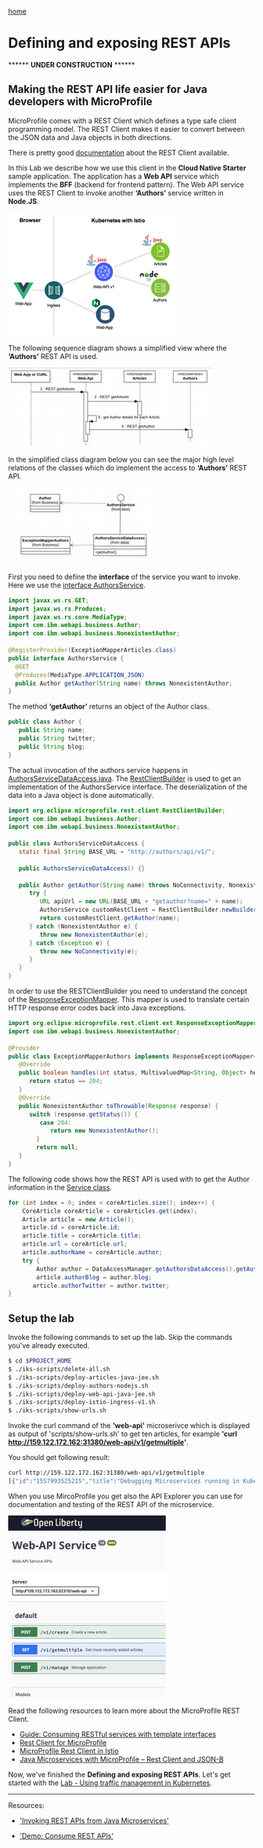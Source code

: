 [home](README.md)
# Defining and exposing REST APIs

****** **UNDER CONSTRUCTION** ******

## Making the REST API life easier for Java developers with MicroProfile

MicroProfile comes with a REST Client which defines a type safe client programming model. The REST Client makes it easier to convert between the JSON data and Java objects in both directions.

There is pretty good [documentation](https://github.com/OpenLiberty/guide-microprofile-rest-client) about the REST Client available. 

In this Lab we describe how we use this client in the **Cloud Native Starter** sample application. The application has a **Web API** service which implements the **BFF** (backend for frontend pattern). The Web API service uses the REST Client to invoke another **‘Authors’** service written in **Node.JS**.

![architecture](images/architecture.png)

The following sequence diagram shows a simplified view where the **‘Authors’** REST API is used.

![rest-api-sequencediagram](images/rest-api-sequencediagram.png)

In the simplified class diagram below you can see the major high level relations of the classes which do implement the access to **‘Authors’** REST API.

![rest-api-classdiagram](images/rest-api-classdiagram.png)

First you need to define the **interface** of the service you want to invoke. Here we use the [interface AuthorsService](../web-api-java-jee/src/main/java/com/ibm/webapi/data/AuthorsService.java).

```java
import javax.ws.rs.GET;
import javax.ws.rs.Produces;
import javax.ws.rs.core.MediaType;
import com.ibm.webapi.business.Author;
import com.ibm.webapi.business.NonexistentAuthor;
 
@RegisterProvider(ExceptionMapperArticles.class)
public interface AuthorsService {
  @GET
  @Produces(MediaType.APPLICATION_JSON)
  public Author getAuthor(String name) throws NonexistentAuthor; 
}
```

The method **‘getAuthor’** returns an object of the Author class.

```java
public class Author {
   public String name;
   public String twitter;
   public String blog;
}
```

The actual invocation of the authors service happens in [AuthorsServiceDataAccess.java](../web-api-java-jee/src/main/java/com/ibm/webapi/data/AuthorsService.java). The [RestClientBuilder](https://openliberty.io/docs/ref/javadocs/microprofile-1.3-javadoc/org/eclipse/microprofile/rest/client/RestClientBuilder.html) is used to get an implementation of the AuthorsService interface. The deserialization of the data into a Java object is done automatically.

```java
import org.eclipse.microprofile.rest.client.RestClientBuilder;
import com.ibm.webapi.business.Author;
import com.ibm.webapi.business.NonexistentAuthor;
 
public class AuthorsServiceDataAccess {
   static final String BASE_URL = "http://authors/api/v1/";
 
   public AuthorsServiceDataAccess() {} 
 
   public Author getAuthor(String name) throws NoConnectivity, NonexistentAuthor {
      try {
         URL apiUrl = new URL(BASE_URL + "getauthor?name=" + name);
         AuthorsService customRestClient = RestClientBuilder.newBuilder().baseUrl(apiUrl).register(ExceptionMapperAuthors.class).build(AuthorsService.class);
         return customRestClient.getAuthor(name);
      } catch (NonexistentAuthor e) {
         throw new NonexistentAuthor(e);            
      } catch (Exception e) {
         throw new NoConnectivity(e);
      }
   }
}
```

In order to use the RESTClientBuilder you need to understand the concept of the [ResponseExceptionMapper](https://download.eclipse.org/microprofile/microprofile-rest-client-1.0/apidocs/index.html?org/eclipse/microprofile/rest/client/ext/ResponseExceptionMapper.html). This mapper is used to translate certain HTTP response error codes back into Java exceptions.

```java
import org.eclipse.microprofile.rest.client.ext.ResponseExceptionMapper;
import com.ibm.webapi.business.NonexistentAuthor;
 
@Provider
public class ExceptionMapperAuthors implements ResponseExceptionMapper<NonexistentAuthor> {
   @Override
   public boolean handles(int status, MultivaluedMap<String, Object> headers) {
      return status == 204;
   }
   @Override
   public NonexistentAuthor toThrowable(Response response) {
      switch (response.getStatus()) {
         case 204:
            return new NonexistentAuthor();
        }
        return null;
   }   
}
```

The following code shows how the REST API is used with to get the Author information in the [Service class](../web-api-java-jee/src/main/java/com/ibm/webapi/business/Service.java).


```java
for (int index = 0; index < coreArticles.size(); index++) {
	CoreArticle coreArticle = coreArticles.get(index);
	Article article = new Article();
	article.id = coreArticle.id;
	article.title = coreArticle.title;
	article.url = coreArticle.url;
	article.authorName = coreArticle.author;
	try {
		Author author = DataAccessManager.getAuthorsDataAccess().getAuthor(coreArticle.author);
		article.authorBlog = author.blog;
	   article.authorTwitter = author.twitter;
} 
```

## Setup the lab

Invoke the following commands to set up the lab. Skip the commands you've already executed.

```sh
$ cd $PROJECT_HOME
$ ./iks-scripts/delete-all.sh
$ ./iks-scripts/deploy-articles-java-jee.sh
$ ./iks-scripts/deploy-authors-nodejs.sh
$ ./iks-scripts/deploy-web-api-java-jee.sh
$ ./iks-scripts/deploy-istio-ingress-v1.sh
$ ./iks-scripts/show-urls.sh
```

Invoke the curl command of the **'web-api'** microserivce which is displayed as output of 'scripts/show-urls.sh' to get ten articles, for example **'curl http://159.122.172.162:31380/web-api/v1/getmultiple'**.

You should get following result:

```sh
curl http://159.122.172.162:31380/web-api/v1/getmultiple
[{"id":"1557993525215","title":"Debugging Microservices running in Kubernetes","url":"http://heidloff.net/article/debugging-microservices-kubernetes","authorName":"Niklas Heidloff","authorBlog":"http://heidloff.net","authorTwitter":"@nheidloff"},{"id":"1557993525210","title":"Dockerizing Java MicroProfile Applications","url":"http://heidloff.net/article/dockerizing-container-java-microprofile","authorName":"Niklas Heidloff","authorBlog":"http://heidloff.net","authorTwitter":"@nheidloff"},{"id":"1557993525204","title":"Install Istio and Kiali on IBM Cloud or Minikube","url":"https://haralduebele.blog/2019/02/22/install-istio-and-kiali-on-ibm-cloud-or-minikube/","authorName":"Harald Uebele","authorBlog":"https://haralduebele.blog","authorTwitter":"@harald_u"},{"id":"1557993525199","title":"Three awesome TensorFlow.js Models for Visual Recognition","url":"http://heidloff.net/article/tensorflowjs-visual-recognition","authorName":"Niklas Heidloff","authorBlog":"http://heidloff.net","authorTwitter":"@nheidloff"},{"id":"1557993525194","title":"Blue Cloud Mirror Architecture Diagrams","url":"http://heidloff.net/article/blue-cloud-mirror-architecture-diagrams","authorName":"Niklas Heidloff","authorBlog":"http://heidloff.net","authorTwitter":"@nheidloff"}]
```

When you use MircoProfile you get also the API Explorer you can use for documentation and testing of the REST API of the microservice.

![cns-container-web-api-v1-04.png](images/cns-container-web-api-v1-04.png)

Read the following resources to learn more about the MicroProfile REST Client.

* [Guide: Consuming RESTful services with template interfaces](https://github.com/OpenLiberty/guide-microprofile-rest-client)
* [Rest Client for MicroProfile](https://github.com/eclipse/microprofile-rest-client)
* [MicroProfile Rest Client in Istio](https://www.eclipse.org/community/eclipse_newsletter/2018/september/MicroProfile_istio.php#restclient)
* [Java Microservices with MicroProfile – Rest Client and JSON-B](https://www.ibm.com/blogs/bluemix/2018/10/migrate-java-microservices-from-spring-to-microprofile-p3/)

Now, we've finished the **Defining and exposing REST APIs**.
Let's get started with the [Lab - Using traffic management in Kubernetes](04-traffic-management.md).

---

Resources:

* ['Invoking REST APIs from Java Microservices'](http://heidloff.net/invoke-rest-apis-java-microprofile-microservice)

* ['Demo: Consume REST APIs'](https://github.com/nheidloff/cloud-native-starter/blob/master/documentation/DemoConsumeRESTAPIs.md)